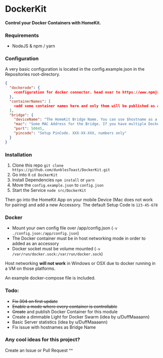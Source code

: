 # DockerKit
#### Control your Docker Containers with HomeKit.

### Requirements

- NodeJS & npm / yarn

### Configuration
A very basic configuration is located in the config.example.json in the Repositories root-directory.

```json
{
  "dockerode": {
    <configuration for docker connector. head over to https://www.npmjs.com/package/dockerode for more info. If empty it uses the /var/run/docker.sock>
  },
  "containerNames": [
    <add some container names here and only them will be published as a homekit device. if this is empty, every container will be publishes>
  ],
  "bridge": {
    "deviceName": "The HomeKit Bridge Name. You can use $hostname as a variable for the device's hostname. This does not work everytime. If you can't find the bridge use a normal name like Docker",
    "mac": "Some MAC Address for the Bridge. If you have multiple DockerKit Instances, they need different MACs",
    "port": 50045,
    "pincode": "Setup PinCode. XXX-XX-XXX, numbers only"
  }
}
```

### Installation

1. Clone this repo
`git clone https://github.com/dunklesToast/DockerKit.git`
2. Go into it
`cd DockerKit`
3. Install Dependencies
`npm install` or `yarn`
4. Move the `config.example.json` to `config.json`
4. Start the Service
`node src/DockerKit`

Then go into the HomeKit App on your mobile Device (Mac does not work for pairing) and add a new Accessory.
The default Setup Code is `123-45-678`


### Docker

* Mount your own config file over /app/config.json (`-v ./config.json:/app/config.json`)
* The Docker container must be in host networking mode in order to added as an accessory
* Docker socket must be volume mounted (`-v /var/run/docker.sock:/var/run/docker.sock`)

Host networking **will not work** in Windows or OSX due to docker running in a VM on those platforms.

An example docker-compose file is included.


### Todo:

- ~~Fix 304 on first update~~
- ~~Enable a mode where every container is controllable~~
- ~~Create~~ and publish Docker Container for this module 
- Create a dimmable Light for Docker Swarm (idea by u/DuffMaaaann)
- Basic Server statistics (idea by u/DuffMaaaann)
- Fix issue with hostnames as Bridge Name

### Any cool ideas for this project?
Create an Issue or Pull Request ^^
